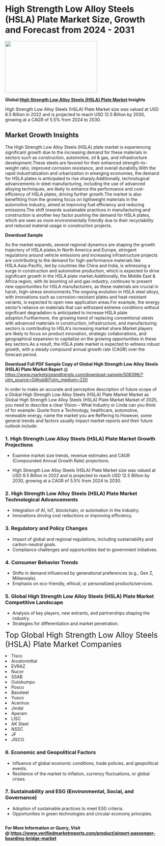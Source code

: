 <H1>High Strength Low Alloy Steels (HSLA) Plate Market Size, Growth and Forecast from 2024 - 2031</H1><img class="aligncenter size-medium wp-image-584254" src="https://thirdeyenews.in/wp-content/uploads/2024/09/Global-Market-Research-300x168.jpeg" alt="" width="300" height="168" /><p><strong>Global&nbsp;<a href="https://www.marketsizeandtrends.com/download-sample/508396/?utm_source=Github8j?utm_medium=220">High Strength Low Alloy Steels (HSLA) Plate Market</a> Insights</strong></p><p>High Strength Low Alloy Steels (HSLA) Plate Market size was valued at USD 8.5 Billion in 2022 and is projected to reach USD 12.5 Billion by 2030, growing at a CAGR of 5.5% from 2024 to 2030.</p><p><h2>Market Growth Insights</h2> <p>The High Strength Low Alloy Steels (HSLA) plate market is experiencing significant growth due to the increasing demand for these materials in sectors such as construction, automotive, oil & gas, and infrastructure development.These steels are favored for their enhanced strength-to-weight ratio, improved corrosion resistance, and overall durability.With the rapid industrialization and urbanization in emerging economies, the demand for HSLA plates is anticipated to rise sharply.Additionally, technological advancements in steel manufacturing, including the use of advanced alloying techniques, are likely to enhance the performance and cost-efficiency of HSLA plates, driving further growth.The market is also benefitting from the growing focus on lightweight materials in the automotive industry, aimed at improving fuel efficiency and reducing emissions.The shift towards sustainable practices in manufacturing and construction is another key factor pushing the demand for HSLA plates, which are seen as more environmentally friendly due to their recyclability and reduced material usage in construction projects.</p> <p><strong>Download Sample</strong></p> <p>As the market expands, several regional dynamics are shaping the growth trajectory of HSLA plates.In North America and Europe, stringent regulations around vehicle emissions and increasing infrastructure projects are contributing to the demand for high-performance materials like HSLA.Asia-Pacific, led by countries like China and India, is witnessing a surge in construction and automotive production, which is expected to drive significant growth in the HSLA plate market.Additionally, the Middle East & Africa region, with its booming oil and gas industry, continues to present new opportunities for HSLA manufacturers, as these materials are crucial in harsh, high-stress environments.The ongoing evolution in HSLA steel alloys, with innovations such as corrosion-resistant plates and heat-resistant variants, is expected to open new application areas.For example, the energy sector’s reliance on materials that can withstand extreme conditions without significant degradation is anticipated to increase HSLA plate adoption.Furthermore, the growing trend of replacing conventional steels with advanced materials in construction, infrastructure, and manufacturing sectors is contributing to HSLA's increasing market share.Market players are likely to focus on product innovation, strategic collaborations, and geographical expansion to capitalize on the growing opportunities in these key sectors.As a result, the HSLA plate market is expected to witness robust growth, with a steady compound annual growth rate (CAGR) over the forecast period.</p> <p><span class=""><strong>Download Full PDF Sample Copy of Global High Strength Low Alloy Steels (HSLA) Plate Market Report</strong> @ <a href="https://www.marketsizeandtrends.com/download-sample/508396/?utm_source=Github8j?utm_medium=220" target="_blank">https://www.marketsizeandtrends.com/download-sample/508396/?utm_source=Github8j?utm_medium=220</a></span></p><p>In order to make an accurate and perceptive description of future scope of a Global&nbsp;High Strength Low Alloy Steels (HSLA) Plate Market Market as Global&nbsp;High Strength Low Alloy Steels (HSLA) Plate Market Market of 2025, you need to describe a clear Vision &ndash; What Industry or Linda can you think of for example: Quote from a Technology, healthcare, automotive, renewable energy, name the market you are Reffering to.However, some general trends and factors usually impact market reports and their future outlook include:</p><h3>1.&nbsp;<strong>High Strength Low Alloy Steels (HSLA) Plate Market Growth Projections</strong></h3><ul><li>Examine market size trends, revenue estimates and CAGR (Compounded Annual Growth Rate) projections.</li><li><p>High Strength Low Alloy Steels (HSLA) Plate Market size was valued at USD 8.5 Billion in 2022 and is projected to reach USD 12.5 Billion by 2030, growing at a CAGR of 5.5% from 2024 to 2030.</p></li></ul><h3>2.&nbsp;<strong>High Strength Low Alloy Steels (HSLA) Plate Market Technological Advancements</strong></h3><ul><li>Integration of AI, IoT, blockchain, or automation in the industry.</li><li>Innovations driving cost reductions or improving efficiency.</li></ul><h3>3.&nbsp;<strong>Regulatory and Policy Changes</strong></h3><ul><li>Impact of global and regional regulations, including sustainability and carbon-neutral goals.</li><li>Compliance challenges and opportunities tied to government initiatives.</li></ul><h3>4.&nbsp;<strong>Consumer Behavior Trends</strong></h3><ul><li>Shifts in demand influenced by generational preferences (e.g., Gen Z, Millennials).</li><li>Emphasis on eco-friendly, ethical, or personalized products/services.</li></ul><h3>5.&nbsp;<strong>Global High Strength Low Alloy Steels (HSLA) Plate Market Competitive Landscape</strong></h3><ul><li>Analysis of key players, new entrants, and partnerships shaping the industry.</li><li>Strategies for differentiation and market penetration.</li></ul><p data-pm-slice="1 1 []"><span style="color: inherit; font-family: inherit; font-size: 25px;">Top Global High Strength Low Alloy Steels (HSLA) Plate Market Companies</span></p><div class="" data-test-id=""><p><li>Tisco</li><li> Arcelormittal</li><li> EVRAZ</li><li> Nucor</li><li> SSAB</li><li> Outokumpu</li><li> Posco</li><li> Baosteel</li><li> Yusco</li><li> Acerinox</li><li> Jindal</li><li> Aperam</li><li> LISC</li><li> AK Steel</li><li> NSSC</li><li> JF</li><li> JISCO</li></p></div><h3>6.&nbsp;<strong>Economic and Geopolitical Factors</strong></h3><ul><li>Influence of global economic conditions, trade policies, and geopolitical events.</li><li>Resilience of the market to inflation, currency fluctuations, or global crises.</li></ul><h3>7.&nbsp;<strong>Sustainability and ESG (Environmental, Social, and Governance)</strong></h3><ul><li>Adoption of sustainable practices to meet ESG criteria.</li><li>Opportunities in green technologies and circular economy principles.</li></ul><h2><strong style="font-size: 14px;">For More Information or Query, Visit @&nbsp;</strong><a style="background-color: #ffffff; font-size: 14px;" href="https://www.marketsizeandtrends.com/report/high-strength-low-alloy-steels-hsla-plate-market/" target="_blank">https://www.verifiedmarketreports.com/product/airport-passenger-boarding-bridge-market</a></h2>